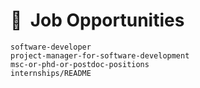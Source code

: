 # 📣&nbsp; Job Opportunities

```{toctree}
software-developer
project-manager-for-software-development
msc-or-phd-or-postdoc-positions
internships/README
```

